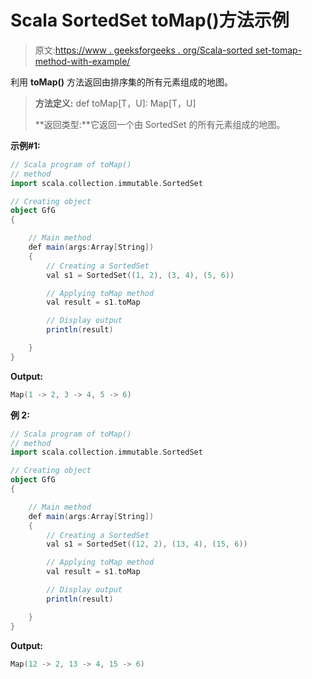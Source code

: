 # Scala SortedSet toMap()方法示例

> 原文:[https://www . geeksforgeeks . org/Scala-sorted set-tomap-method-with-example/](https://www.geeksforgeeks.org/scala-sortedset-tomap-method-with-example/)

利用 **toMap()** 方法返回由排序集的所有元素组成的地图。

> **方法定义:** def toMap[T，U]: Map[T，U]
> 
> **返回类型:**它返回一个由 SortedSet 的所有元素组成的地图。

**示例#1:**

```scala
// Scala program of toMap() 
// method 
import scala.collection.immutable.SortedSet 

// Creating object 
object GfG 
{ 

    // Main method 
    def main(args:Array[String]) 
    { 
        // Creating a SortedSet 
        val s1 = SortedSet((1, 2), (3, 4), (5, 6)) 

        // Applying toMap method 
        val result = s1.toMap

        // Display output
        println(result)

    } 
} 
```

**Output:**

```scala
Map(1 -> 2, 3 -> 4, 5 -> 6)

```

**例 2:**

```scala
// Scala program of toMap() 
// method 
import scala.collection.immutable.SortedSet 

// Creating object 
object GfG 
{ 

    // Main method 
    def main(args:Array[String]) 
    { 
        // Creating a SortedSet 
        val s1 = SortedSet((12, 2), (13, 4), (15, 6)) 

        // Applying toMap method 
        val result = s1.toMap

        // Display output
        println(result)

    } 
} 
```

**Output:**

```scala
Map(12 -> 2, 13 -> 4, 15 -> 6)

```